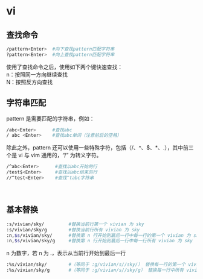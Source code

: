 # vi

## 查找命令 
```sh
/pattern<Enter>  #向下查找pattern匹配字符串 
?pattern<Enter>  #向上查找pattern匹配字符串 
```
使用了查找命令之后，使用如下两个键快速查找：  
n：按照同一方向继续查找  
N：按照反方向查找  

## 字符串匹配 

pattern 是需要匹配的字符串，例如：
```sh
/abc<Enter>      #查找abc
/ abc <Enter>    #查找abc单词（注意前后的空格） 
```
  
除此之外，pattern 还可以使用一些特殊字符，包括（/、^、$、*、.），其中前三个是 vi 与 vim 通用的，“/” 为转义字符。  
```sh
/^abc<Enter>      #查找以abc开始的行 
/test$<Enter>     #查找以abc结束的行 
//^test<Enter>    #查找^tabc字符串
```
  
## 基本替换 
```sh
:s/vivian/sky/         #替换当前行第一个 vivian 为 sky
:s/vivian/sky/g        #替换当前行所有 vivian 为 sky
:n,$s/vivian/sky/      #替换第 n 行开始到最后一行中每一行的第一个 vivian 为 sky
:n,$s/vivian/sky/g     #替换第 n 行开始到最后一行中每一行所有 vivian 为 sky
```
n 为数字，若 n 为 .，表示从当前行开始到最后一行
```sh
:%s/vivian/sky/        #（等同于 :g/vivian/s//sky/） 替换每一行的第一个 vivian 为 sky
:%s/vivian/sky/g       #（等同于 :g/vivian/s//sky/g） 替换每一行中所有 vivian 为 sky
```
